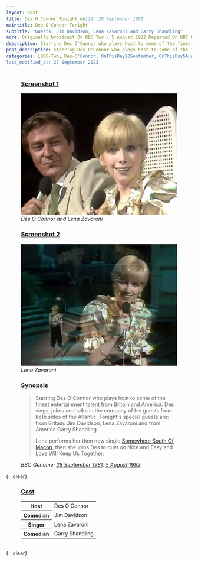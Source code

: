 ```yaml
---
layout: post
title: Des O'Connor Tonight &#124; 28 September 1981
maintitle: Des O'Connor Tonight
subtitle: "Guests: Jim Davidson, Lena Zavaroni and Garry Shandling"
more: Originally broadcast On BBC Two - 5 August 1982 Repeated On BBC One
description: Starring Des O'Connor who plays host to some of the finest entertainment talent from Britain and America. Des sings, jokes and talks in the company of his guests from both sides of the Atlantic. Tonight's special guests are from Britain Jim Davidson, Lena Zavaroni and from America Garry Shandling.
post_description: Starring Des O'Connor who plays host to some of the finest entertainment talent from Britain and America. Des sings, jokes and talks in the company of his guests from both sides of the Atlantic. Tonight's special guests are from Britain Jim Davidson, Lena Zavaroni and from America Garry Shandling.
categories: [BBC-Two, Des-O'Connor, OnThisDay28September, OnThisDay5August]
last_modified_at: 27 September 2023
---
```


<figure class="fig1">
<h3 id="screenshot1"><a href="#screenshot1">Screenshot 1</a></h3>
<img class="full-width" src="/assets/images/television/1981-09-28-desoconnor-tonight-des-lena.jpg" />
<cite>Des O'Connor and Lena Zavaroni</cite>
</figure>

<figure class="fig2">
<h3 id="screenshot2"><a href="#screenshot2">Screenshot 2</a></h3>
<img class="full-width" src="/assets/images/television/1981-09-28-desoconnor-tonight-lena.jpg" />
<cite>Lena Zavaroni</cite>
</figure>

<figure class="fig3">
<h3 id="synopsis"><a href="#synopsis">Synopsis</a></h3>
<blockquote>
<p>Starring Des O'Connor who plays host to some of the finest entertainment talent from Britain and America. Des sings, jokes and talks in the company of his guests from both sides of the Atlantic. Tonight's special guests are: from Britain: Jim Davidson, Lena Zavaroni and from America Garry Shandling.</p>
<p>Lena performs her then new single <a href="/discography/singles/1979-11-09-somewhere-south-of-macon">Somewhere South Of Macon</a>, then she joins Des to duet on Nice and Easy and Love Will Keep Us Together.</p>
</blockquote>
<cite>BBC Genome: <a class="external-link" href="https://genome.ch.bbc.co.uk/schedules/bbctwo/england/1981-09-28#at-20.10">28 September 1981</a>, <a class="external-link" href="https://genome.ch.bbc.co.uk/schedules/bbcone/london/1982-08-05#at-21.55">5 August 1982</a></cite>
</figure>

{: .clear}

<figure class="fig3">
<h3 id="cast"><a href="#cast">Cast</a></h3>
<table>
<tr><th>Host</th><td>Des O'Connor</td></tr>
<tr><th>Comedian</th><td>Jim Davidson</td></tr>
<tr><th>Singer</th><td>Lena Zavaroni</td></tr>
<tr><th>Comedian</th><td>Garry Shandling</td></tr>
</table>
</figure>

<br />{: .clear}

